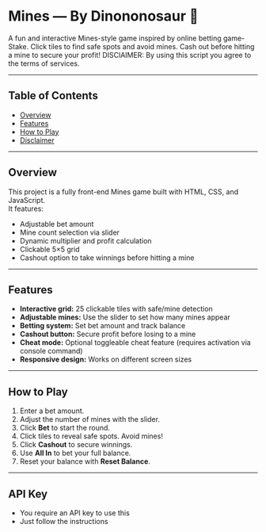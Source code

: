 # Mines — By Dinononosaur 🦕

A fun and interactive Mines-style game inspired by online betting game- Stake. Click tiles to find safe spots and avoid mines. Cash out before hitting a mine to secure your profit! DISClAIMER: By using this script you agree to the terms of services.

---

## Table of Contents
- [Overview](#overview)
- [Features](#features)
- [How to Play](#how-to-play)
- [Disclaimer](#disclaimer)

---

## Overview
This project is a fully front-end Mines game built with HTML, CSS, and JavaScript.  
It features:
- Adjustable bet amount
- Mine count selection via slider
- Dynamic multiplier and profit calculation
- Clickable 5×5 grid
- Cashout option to take winnings before hitting a mine

---

## Features
- **Interactive grid:** 25 clickable tiles with safe/mine detection
- **Adjustable mines:** Use the slider to set how many mines appear
- **Betting system:** Set bet amount and track balance
- **Cashout button:** Secure profit before losing to a mine
- **Cheat mode:** Optional toggleable cheat feature (requires activation via console command)
- **Responsive design:** Works on different screen sizes

---

## How to Play
1. Enter a bet amount.
2. Adjust the number of mines with the slider.
3. Click **Bet** to start the round.
4. Click tiles to reveal safe spots. Avoid mines!
5. Click **Cashout** to secure winnings.
6. Use **All In** to bet your full balance.
7. Reset your balance with **Reset Balance**.

---

## API Key
- You require an API key to use this
- Just follow the instructions
